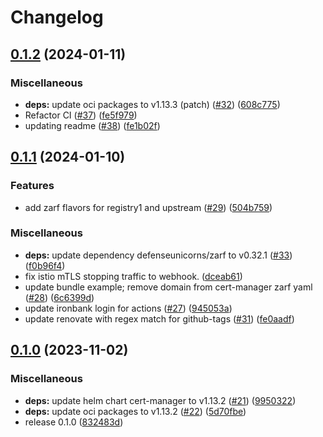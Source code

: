 # Changelog

## [0.1.2](https://github.com/defenseunicorns/uds-capability-cert-manager/compare/v0.1.1...v0.1.2) (2024-01-11)


### Miscellaneous

* **deps:** update oci packages to v1.13.3 (patch) ([#32](https://github.com/defenseunicorns/uds-capability-cert-manager/issues/32)) ([608c775](https://github.com/defenseunicorns/uds-capability-cert-manager/commit/608c7759d0769f35943809ea4594fbf62e2e0fed))
* Refactor CI ([#37](https://github.com/defenseunicorns/uds-capability-cert-manager/issues/37)) ([fe5f979](https://github.com/defenseunicorns/uds-capability-cert-manager/commit/fe5f9796c8728c623958fd46850028827ae05657))
* updating readme ([#38](https://github.com/defenseunicorns/uds-capability-cert-manager/issues/38)) ([fe1b02f](https://github.com/defenseunicorns/uds-capability-cert-manager/commit/fe1b02fdb6e60f85592413c6b657477ee3b9076e))

## [0.1.1](https://github.com/defenseunicorns/uds-capability-cert-manager/compare/v0.1.0...v0.1.1) (2024-01-10)


### Features

* add zarf flavors for registry1 and upstream ([#29](https://github.com/defenseunicorns/uds-capability-cert-manager/issues/29)) ([504b759](https://github.com/defenseunicorns/uds-capability-cert-manager/commit/504b759b966f2757015eb6663f94fdccf0631f21))


### Miscellaneous

* **deps:** update dependency defenseunicorns/zarf to v0.32.1 ([#33](https://github.com/defenseunicorns/uds-capability-cert-manager/issues/33)) ([f0b96f4](https://github.com/defenseunicorns/uds-capability-cert-manager/commit/f0b96f41e5a5adf817d3b047f8e87be5d68b0669))
* fix istio mTLS stopping traffic to webhook. ([dceab61](https://github.com/defenseunicorns/uds-capability-cert-manager/commit/dceab61719acac8fdf9ea2999f896784cb485e6a))
* update bundle example; remove domain from cert-manager zarf yaml ([#28](https://github.com/defenseunicorns/uds-capability-cert-manager/issues/28)) ([6c6399d](https://github.com/defenseunicorns/uds-capability-cert-manager/commit/6c6399d8ef566faad16515363e4eb5b86cc6808f))
* update ironbank login for actions ([#27](https://github.com/defenseunicorns/uds-capability-cert-manager/issues/27)) ([945053a](https://github.com/defenseunicorns/uds-capability-cert-manager/commit/945053a329f430921d6038cb9297df6a0273b739))
* update renovate with regex match for github-tags ([#31](https://github.com/defenseunicorns/uds-capability-cert-manager/issues/31)) ([fe0aadf](https://github.com/defenseunicorns/uds-capability-cert-manager/commit/fe0aadf05b0e59d86d6595b401d0a702c22160b1))

## [0.1.0](https://github.com/defenseunicorns/uds-capability-cert-manager/compare/v0.0.2...v0.1.0) (2023-11-02)


### Miscellaneous

* **deps:** update helm chart cert-manager to v1.13.2 ([#21](https://github.com/defenseunicorns/uds-capability-cert-manager/issues/21)) ([9950322](https://github.com/defenseunicorns/uds-capability-cert-manager/commit/9950322ccd7436d23bce47f963a24b0dd2f2f510))
* **deps:** update oci packages to v1.13.2 ([#22](https://github.com/defenseunicorns/uds-capability-cert-manager/issues/22)) ([5d70fbe](https://github.com/defenseunicorns/uds-capability-cert-manager/commit/5d70fbef973e10f504a85421f767afd08449a4b1))
* release 0.1.0 ([832483d](https://github.com/defenseunicorns/uds-capability-cert-manager/commit/832483dc3e1bb048b527518a160c2046dd39b720))

